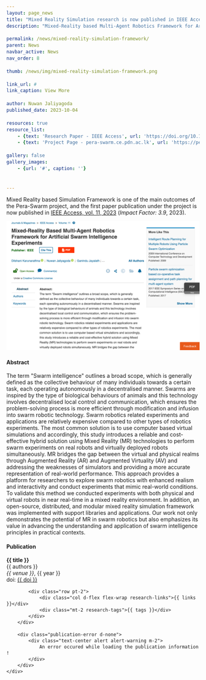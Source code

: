 ```yaml
---
layout: page_news
title: "Mixed Reality Simulation research is now published in IEEE Access Journal"
description: "Mixed-Reality based Multi-Agent Robotics Framework for Artificial Swarm Intelligence Experiments"

permalink: /news/mixed-reality-simulation-framework/
parent: News
navbar_active: News
nav_order: 8

thumb: /news/img/mixed-reality-simulation-framework.png

link_url: #
link_caption: View More

author: Nuwan Jaliyagoda
published_date: 2023-10-04

resources: true
resource_list:
    - {text: 'Research Paper - IEEE Access', url: 'https://doi.org/10.1109/ACCESS.2023.3317434' }
    - {text: 'Project Page - pera-swarm.ce.pdn.ac.lk', url: 'https://pera-swarm.ce.pdn.ac.lk/projects/mr-environment-for-swarm-robotics-simulations/' }

gallery: false
gallery_images:
    - {url: '#', caption: ''}


---
```


Mixed Reality based Simulation Framework is one of the main outcomes of the Pera-Swarm project, and the first paper publication under the project is now published in [IEEE Access, vol. 11, 2023](https://ieeexplore.ieee.org/xpl/RecentIssue.jsp?punumber=6287639) (*Impact Factor: 3.9*, 2023).

<div class="container row pt-3 pb-5">
    <div class="col-md-8 col-sm-12 col-lg-8 mx-auto">
        <img src="/news/img/mixed-reality-simulation-framework.png" class="img img-thumbnail img-fluid">
    </div>
</div>

<div class="project-section mb-5">
    <h4 class="project-section-title">Abstract</h4>
    <div class="container px-4">
        The term "Swarm intelligence" outlines a broad scope, which is generally defined as the collective behaviour of many individuals towards a certain task, each operating autonomously in a decentralised manner. Swarms are inspired by the type of biological behaviours of animals and this technology involves decentralised local control and communication, which ensures the problem-solving process is more efficient through modification and infusion into swarm robotic technology. Swarm robotics related experiments and applications are relatively expensive compared to other types of robotics experiments. The most common solution is to use computer based virtual simulations and accordingly, this study introduces a reliable and cost-effective hybrid solution using Mixed Reality (MR) technologies to perform swarm experiments on real robots and virtually deployed robots simultaneously. MR bridges the gap between the virtual and physical realms through Augmented Reality (AR) and Augmented Virtuality (AV) and addressing the weaknesses of simulators and providing a more accurate representation of real-world performance. This approach provides a platform for researchers to explore swarm robotics with enhanced realism and interactivity and conduct experiments that mimic real-world conditions. To validate this method we conducted experiments with both physical and virtual robots in near real-time in a mixed reality environment. In addition, an open-source, distributed, and modular mixed reality simulation framework was implemented with support libraries and applications. Our work not only demonstrates the potential of MR in swarm robotics but also emphasizes its value in advancing the understanding and application of swarm intelligence principles in practical contexts.
    </div>
</div>

<div class="project-section mb-2 publication-card d-none">
    <h4 class="project-section-title">Publication</h4>
    <div class="container px-4">
    <div class="my-1 p-3 pb-4 publication-card d-none">
    <div class="row g-0">
        <div class="container">
            <div class="clearfix">
                <div class="row pt-2">
                    <div class="col d-flex flex-wrap">
                        <b><span class="text-primary research-title">{{ title }}</span></b><br>
                    </div>
                </div>
                <div class="research-authors">{{ authors }}</div>
                <i class="research-venue">{{ venue }}</i>, <span class="research-year">{{ year }}</span><br>
                <span>doi: <a class="text-muted research-doi" href="#" target="_blank">{{ doi }}</a></span>
            </div>

            <div class="row pt-2">
                <div class="col d-flex flex-wrap research-links">{{ links }}</div>
                <div class="mt-2 research-tags">{{ tags }}</div>
            </div>
        </div>
        
        <div class="publication-error d-none">
            <div class="text-center alert alert-warning m-2">
                An error occured while loading the publication information !
            </div>
        </div>
    </div>
</div>

<script>
    $(document).ready(() => {
        const API_BASE = 'https://api.ce.pdn.ac.lk/publications/v1';
        const params = new URLSearchParams(location.search);
        const doi = "10.1109/ACCESS.2023.3317434";
        const theme = params.get('theme') || 'light';
        const url = `${API_BASE}/${doi}`

        $.ajax({
            url: url,
            type: "GET",
            success: function (data) {
                console.log(url, data);

                $('title').html(data.title);
                $('.research-title').html(data.title);
                $('.research-venue').html(data.venue);
                $('.research-year').html(data.year);

                $('.research-doi').html(doi).attr('href', 'https://doi.org/' + doi);

                if (data.pdf_url != '#') {
                    $('.research-links').append(`<a class="btn-link me-2" href="${data.pdf_url}" target="_blank">[ PDF ]</a>`);
                }
                if (data.preprint_url != '#') {
                    $('.research-links').append(`<a class="btn-link me-2" href="${data.preprint_url}" target="_blank">[ PDF (Preprint) ]</a>`);
                }
                if (data.presentation_url != '#') {
                    $('.research-links').append(`<a class="btn-link me-2" href="${data.presentation_url}" target="_blank">[ Presentation ]</a>`);
                }
                if (data.project_url != '#') {
                    $('.research-links').append(`<a class="btn-link me-2" href="${data.project_url}" target="_blank">[ Project ]</a>`);
                }
                if (data.codebase != '#') {
                    $('.research-links').append(`<a class="btn-link me-2" href="${data.codebase}" target="_blank">[ Codebase ]</a>`);
                }

                // Research Tags
                const tags = (data.tags.lenght > 0) && data.tags.map((tag) => {
                    return `<span class="me-2 badge rounded-pill bg-secondary">${tag}</span>`;
                }).reduce((obj, current) => {
                    return obj + '\n' + current;
                })
                $('.research-tags').html(tags);

                // Research Authors
                const authors = data.author_info.map((author) => {
                    if (author.profile_url == '#') {
                        return `<span class="me-1">${author.name}</span>`;
                    } else {
                        return `<a class="text-decoration-none" href="${author.profile_url}" target="_blank">${author.name}</a>`;
                    }
                }).reduce((obj, current) => {
                    return obj + ', ' + current;
                })
                $('.research-authors').html(authors);

                // Show the content if every condition satisfied 
                if (data.title != '' && data.venue != '' && data.year != '' && data.author_info) {
                    $('.publication-card').removeClass('d-none');
                } else {
                    console.error("Incompleted information !")
                    $('.publication-error').removeClass('d-none');
                }


            },
            error: function (xhr, textStatus, errorThrown) {
                // Handle errors
                console.log(textStatus, errorThrown);
                $('.publication-error').removeClass('d-none');
            }
        });

    });
</script>
